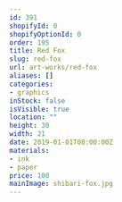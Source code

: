 ```yaml
---
id: 391
shopifyId: 0
shopifyOptionId: 0
order: 195
title: Red Fox
slug: red-fox
url: art-works/red-fox
aliases: []
categories:
- graphics
inStock: false
isVisible: true
location: ""
height: 30
width: 21
date: 2019-01-01T00:00:00Z
materials:
- ink
- paper
price: 100
mainImage: shibari-fox.jpg
---
```

